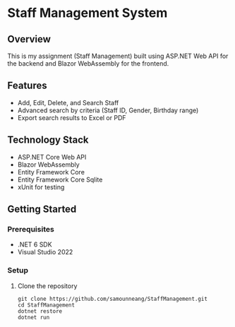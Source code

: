 # Staff Management System

## Overview

This is my assignment (Staff Management) built using ASP.NET Web API for the backend and Blazor WebAssembly for the frontend.

## Features

- Add, Edit, Delete, and Search Staff
- Advanced search by criteria (Staff ID, Gender, Birthday range)
- Export search results to Excel or PDF

## Technology Stack

- ASP.NET Core Web API
- Blazor WebAssembly
- Entity Framework Core
- Entity Framework Core Sqlite
- xUnit for testing

## Getting Started

### Prerequisites

- .NET 6 SDK
- Visual Studio 2022

### Setup

1. Clone the repository
   ```shell
   git clone https://github.com/samounneang/StaffManagement.git
   cd StaffManagement
   dotnet restore
   dotnet run
